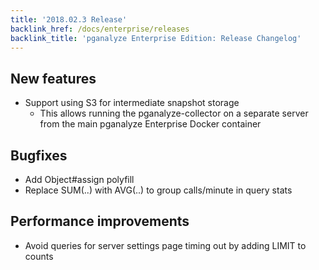 ```yaml
---
title: '2018.02.3 Release'
backlink_href: /docs/enterprise/releases
backlink_title: 'pganalyze Enterprise Edition: Release Changelog'
---
```


## New features

- Support using S3 for intermediate snapshot storage
  - This allows running the pganalyze-collector on a separate server from the
    main pganalyze Enterprise Docker container

## Bugfixes

- Add Object#assign polyfill
- Replace SUM(..) with AVG(..) to group calls/minute in query stats

## Performance improvements

- Avoid queries for server settings page timing out by adding LIMIT to counts
